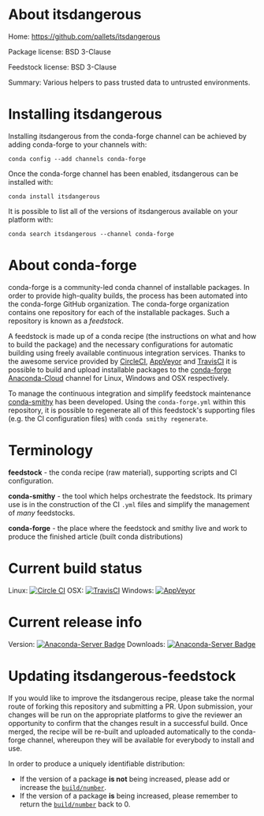 About itsdangerous
==================

Home: https://github.com/pallets/itsdangerous

Package license: BSD 3-Clause

Feedstock license: BSD 3-Clause

Summary: Various helpers to pass trusted data to untrusted environments.



Installing itsdangerous
=======================

Installing itsdangerous from the conda-forge channel can be achieved by adding conda-forge to your channels with:

```
conda config --add channels conda-forge
```

Once the conda-forge channel has been enabled, itsdangerous can be installed with:

```
conda install itsdangerous
```

It is possible to list all of the versions of itsdangerous available on your platform with:

```
conda search itsdangerous --channel conda-forge
```


About conda-forge
=================

conda-forge is a community-led conda channel of installable packages.
In order to provide high-quality builds, the process has been automated into the
conda-forge GitHub organization. The conda-forge organization contains one repository
for each of the installable packages. Such a repository is known as a *feedstock*.

A feedstock is made up of a conda recipe (the instructions on what and how to build
the package) and the necessary configurations for automatic building using freely
available continuous integration services. Thanks to the awesome service provided by
[CircleCI](https://circleci.com/), [AppVeyor](http://www.appveyor.com/)
and [TravisCI](https://travis-ci.org/) it is possible to build and upload installable
packages to the [conda-forge](https://anaconda.org/conda-forge)
[Anaconda-Cloud](http://docs.anaconda.org/) channel for Linux, Windows and OSX respectively.

To manage the continuous integration and simplify feedstock maintenance
[conda-smithy](http://github.com/conda-forge/conda-smithy) has been developed.
Using the ``conda-forge.yml`` within this repository, it is possible to regenerate all of
this feedstock's supporting files (e.g. the CI configuration files) with ``conda smithy regenerate``.


Terminology
===========

**feedstock** - the conda recipe (raw material), supporting scripts and CI configuration.

**conda-smithy** - the tool which helps orchestrate the feedstock.
                   Its primary use is in the construction of the CI ``.yml`` files
                   and simplify the management of *many* feedstocks.

**conda-forge** - the place where the feedstock and smithy live and work to
                  produce the finished article (built conda distributions)

Current build status
====================

Linux: [![Circle CI](https://circleci.com/gh/conda-forge/itsdangerous-feedstock.svg?style=svg)](https://circleci.com/gh/conda-forge/itsdangerous-feedstock)
OSX: [![TravisCI](https://travis-ci.org/conda-forge/itsdangerous-feedstock.svg?branch=master)](https://travis-ci.org/conda-forge/itsdangerous-feedstock)
Windows: [![AppVeyor](https://ci.appveyor.com/api/projects/status/github/conda-forge/itsdangerous-feedstock?svg=True)](https://ci.appveyor.com/project/conda-forge/itsdangerous-feedstock/branch/master)

Current release info
====================
Version: [![Anaconda-Server Badge](https://anaconda.org/conda-forge/itsdangerous/badges/version.svg)](https://anaconda.org/conda-forge/itsdangerous)
Downloads: [![Anaconda-Server Badge](https://anaconda.org/conda-forge/itsdangerous/badges/downloads.svg)](https://anaconda.org/conda-forge/itsdangerous)


Updating itsdangerous-feedstock
===============================

If you would like to improve the itsdangerous recipe, please take the normal
route of forking this repository and submitting a PR. Upon submission, your changes will
be run on the appropriate platforms to give the reviewer an opportunity to confirm that the
changes result in a successful build. Once merged, the recipe will be re-built and uploaded
automatically to the conda-forge channel, whereupon they will be available for everybody to
install and use.

In order to produce a uniquely identifiable distribution:
 * If the version of a package **is not** being increased, please add or increase
   the [``build/number``](http://conda.pydata.org/docs/building/meta-yaml.html#build-number-and-string).
 * If the version of a package **is** being increased, please remember to return
   the [``build/number``](http://conda.pydata.org/docs/building/meta-yaml.html#build-number-and-string)
   back to 0.
